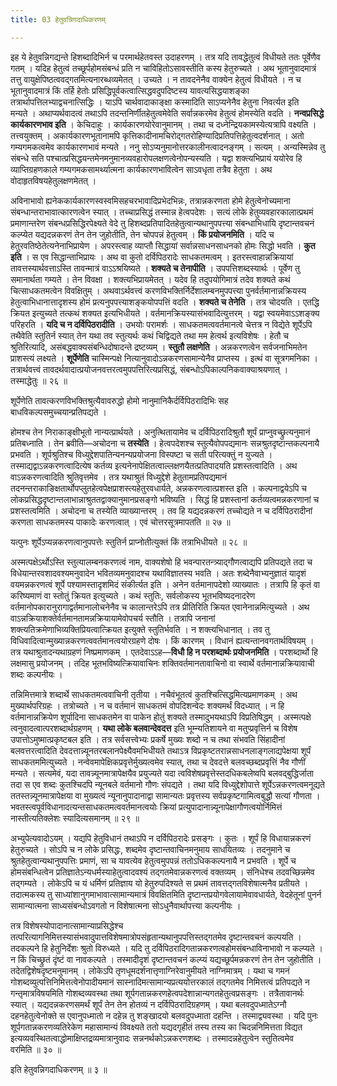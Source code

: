 ```yaml
---
title: 03 हेतुवन्निगदाधिकरणम्

---
```


इह ये हेतुवन्निगद्यन्ते हिशब्दादिभिर्न च परमार्थहेतवस्त उदाहरणम् । तत्र यदि तावद्धेतुत्वं विधीयते ततः पूर्वेणैव गतम् । यदिह हेतुत्वं तच्छूर्पहोमसंबन्धं प्रति न चाविहितोऽसावस्तीति कस्य हेतुरुच्यते । अथ भूतानुवादमात्रं तत्तु वायुक्षेपिष्ठत्ववद्गतमित्यनारब्धव्यमेतत् । उच्यते । न तावदनेनैव वाक्येन हेतुत्वं विधीयते । न च भूतानुवादमात्रं किं तर्हि हेतोः प्रसिद्धिपूर्वकत्वात्सिद्धवदुपदिष्टस्य यावत्यसिद्धयाशङ्का तत्रार्थापत्तिलभ्याद्वचनात्सिद्धिः । याऽपि चार्थवादाकाङ्क्षा कस्मादिति साऽप्यनेनैव हेतुना निवर्त्यत इति मन्यते । अथाप्यर्थवादत्वं तथाऽपि तदन्तनिर्णीतहेतुत्वमेवेति सर्वान्नकरमेव हेतुत्वं होमस्येति वदति । **नन्वप्रसिद्धे कार्यकारणभाव इति** । केचिदाहुः । कार्यकारणयोरेवानुमानम् । तथा च दध्नेन्द्रियकामस्येत्यत्रापि वक्ष्यति । तत्त्वयुक्तम् । अकार्यकारणभूतानामपि कृत्तिकादीनामचिरोद्गतरोहिण्यादिप्रतिपत्तिहेतुत्वदर्शनात् । अतो गम्यगमकत्वमेव कार्यकारणभावं मन्यते । ननु सोऽप्यनुमानोत्तरकालीनत्वादनङ्गम् । सत्यम् । अन्यस्मिन्नेव तु संबन्धे सति पश्चात्प्रसिद्धयन्तमेनमनुमानव्यवहारोपलक्षणत्वेनोपन्यस्यति । यद्वा शक्त्यभिप्रायं ययोरेव हि व्याप्तिग्रहणकाले गम्यगमकसामर्थ्यात्मना कार्यकारणभावित्वेन साऽवधृता तत्रैव हेतुता । अथ वोदाहृतविषयहेतुलक्षणमेतत् ।

अविनाभावो ह्यनेककार्यकारणस्वस्वमिसहचरभावादिप्रभेदभिन्नः, तत्रान्नकरणता होमे हेतुत्वेनोच्यमाना संबन्धान्तराभावात्कारणत्वेन स्यात् । तच्चाप्रसिद्धं तस्मान्न हेत्वपदेशः । सत्यं लोके हेतुव्यवहारकालात्प्रथमं प्रमाणान्तरेण संबन्धप्रसिद्धिरपेक्ष्यते वेदे तु हिशब्दप्रतिपादितहेतुत्वान्यथानुपपत्त्या संबन्धाभिधायि दृष्टान्तवचनं कल्प्येत यद्यदन्नकरणं तेन तेन जुहोतीति, तेन चोपपन्नं हेतुत्वम् । **किं प्रयोजनमिति** । यदि च हेतुरवतिष्ठेतेत्यनेनाभिप्रायेण । अपरस्त्वाह व्याप्तौ सिद्धायां सर्वान्नसाधनसाधनको होमः सिद्धो भवति । **कुत इति** । स एव सिद्धान्ताभिप्रायः । अथ वा कुतो दर्विपिठरादेः साधकतमत्वम् । इतरस्त्वाहान्नक्रियायां तावत्तस्यार्थवत्ताऽस्ति तावन्मात्रं वाऽऽश्रयिष्यते । **शक्यते च तेनापीति** । उपपत्तिशब्दस्यार्थः । पूर्वेण तु समानार्थता गम्यते । तेन विवक्षा । शक्त्यभिप्रायमेतत् । यदेव हि तदुपयोगिमात्रं तदेव शक्यते कथं चित्साधकतमत्वेन विवक्षितुम् । अथवाऽर्थवत्त्वं करणविभक्तिर्निर्देशालम्बनमुपपत्त्या पुनर्वर्तमानान्नक्रियस्य हेतुत्वाभिधानात्तादृशस्य होमं प्रत्यनुपपत्त्याशङ्कयोपपत्तिं वदति । **शक्यते च तेनेति** । तत्र चोदयति । एतद्धि क्रियत इत्युच्यते तत्कथं शक्यत इत्यभिधीयते । वर्तमानक्रियस्यासंभवादित्युत्तरम् । यद्वा स्वयमेवाऽऽशङ्क्य परिहरति । **यदि च न दर्विपिठरादीति** । उभयोः परामर्शः । साधकतमत्ववर्तमानत्वे चेत्तत्र न विद्येते शूर्पेऽपि तथैवेति स्तुतिर्न स्यात् तेन यथा तव स्तुत्यर्थः कथं चिद्विद्यते तथा मम हेत्वर्थ इत्यविशेषः । हेतौ च श्रुतिरित्यादि, असंबद्धवाक्यसंबन्धिदोषादन्ते द्रष्टव्यम् । **स्तुतौ लक्षणेति** । अन्नकरणत्वेन सर्वजनाभिमतेन प्राशस्त्यं लक्ष्यते । **शूर्पेणेति** चास्मिन्पक्षे नित्यानुवादोऽन्नकरणसामान्येनैव प्राप्तस्य । इत्थं वा सूत्रगमनिका । तत्रार्थवत्त्वं तावदर्थवादात्प्रयोजनवत्तरत्वमुपपत्तिरित्यप्रसिद्धं, संबन्धोऽपिकाल्पनिकवाक्याश्रयणात् । तस्माद्धेतुः ॥ २६ ॥

शूर्पेणेति तावत्करणविभक्तिश्रुत्यैवावरुद्धो होमो नानुमानिकैर्दर्विपिठरादिभिः सह बाधविकल्पसमुच्चयान्प्रतिपद्यते । 

होमश्च तेन निराकाङ्क्षीभूतो नान्यत्प्रार्थयते । अनुत्थितायामेव च दर्विपिठरादिश्रुतौ शूर्पं प्राप्नुवच्छ्रुत्यनुमानं प्रतिबध्नाति । तेन ब्रवीति—अचोदना च **तस्येति** । हेत्वपदेशश्च स्तुत्यैवोपपद्यमानः सन्नश्रुतदृष्टान्तकल्पनायै प्रभवति । शूर्पश्रुतिश्च विध्युद्देशपातिन्यनन्यप्रयोजना विस्पष्टा च सती परित्यक्तुं न युज्यते । तस्माद्यद्वाऽन्नकरणत्वादित्येष कर्तव्य इत्यनेनापेक्षितत्वाल्लक्षणयैतत्प्रतिपादयति प्रशस्तत्वादिति । अथ वाऽन्नकरणत्वादिति श्रुतिवृत्तमेव । तत्र यथाश्रुतं विध्युद्देशे हेतुतामप्रतिपद्यमानं तदनन्तराकाङिक्षतार्थोपप्लुतहेत्वपेक्षप्राशस्त्यहेतुरवधार्यते, अन्नकरणत्वात्प्रशस्त इति । कल्पनाद्वयेऽपि च लोकप्रसिद्धदृष्टान्तलाभान्नाश्रुततद्वाक्यानुमानप्रसङ्गो भविष्यति । सिद्धं हि प्रशस्तानां कर्तव्यत्वमन्नकरणानां च प्रशस्तत्वमिति । अचोदना च तस्येति व्याख्यान्तरम् । तव हि यद्यदन्नकरणं तच्चोद्यते न च दर्विपिठरादीनां करणता साधकतमस्य पाकादेः करणत्वात् । एवं चोत्तरसूत्रमापतति ॥ २७ ॥

यत्पुनः शूर्पेऽप्यन्नकरणत्वानुपपत्तेः स्तुतिर्न प्राप्नोतीत्युक्तं किं तत्राभिधीयते ॥ २८ ॥ 

अस्मत्पक्षेऽर्थोऽस्ति स्तुत्यालम्बनकरणत्वं नाम, वाक्यशेषो हि भवन्पारतन्त्र्याद्गौणत्वाद्यपि प्रतिपद्यते तदा च विधेयान्तरवशादवश्यमनुवादेन भवितव्यमनुवादश्च यथाविज्ञातस्य भवति । अतः शब्देनैवाभ्यनुज्ञातं यादृशं वयमन्नकरणत्वं शूर्पे पश्यामस्तादृशमिदं संकीर्त्यत इति । अनेन वर्तमानापदेशो व्याख्यातः । तत्रापि हि कृतं वा करिष्यमाणं वा स्तोतुं क्रियत इत्युच्यते । कथं स्तुतिः, सर्वलोकस्य भूतभविष्यदनादरेण वर्तमानोपकारानुरागाद्वर्तमानालोचनेनैव च कालान्तरेऽपि तत्र प्रीतिरिति क्रियत एवानेनान्नमित्युच्यते । अथ वाऽन्नक्रियाशक्तेर्वर्तमानतामन्नक्रियायामेवोपचर्य स्तौति । तत्रापि जनानां शक्त्यतिक्रमेणाभिव्यक्तिप्रियत्वात्क्रियत इत्युक्ते स्तुतिर्भवति । न शक्त्यभिधानात् । तव तु विधिवादित्वान्मुख्यान्नकरणत्ववर्तमानत्वयोरग्रहणे दोषः । किं कारणम् । विधानं ह्यत्यन्तानवगतार्थविषयम् । तत्र यथाश्रुतादन्यथाग्रहणं निष्प्रमाणकम् । एतदेवाऽऽह—**विधौ हि न परशब्दार्थः प्रयोजनमिति** । परशब्दार्थो हि लक्षमासु प्रयोजनम् । तदिह भूतभविष्यत्क्रियावाचिनः शक्तिवर्तमानतावाचिनो वा स्वार्थे वर्तमानान्नक्रियावाची शब्दः कल्पनीयः ।

तन्निमित्तमात्रे शब्दार्थे साधकतमत्ववाचिनी तृतीया । नचैवंभूतत्वं कुतश्चित्सिद्धमित्यप्रमाणकम् । अथ मुख्यार्थपरिग्रहः । तत्रोच्यते । न च वर्तमानं साधकतमं वोपदिशन्वेदः शक्यमर्थं विदध्यात् । न हि वर्तमानान्नक्रियेण शूर्पादिना साधकतमेन वा पाकेन होतुं शक्यते तस्मादुभयथाऽपि विप्रतिषिद्धम् । अस्मत्पक्षे त्वनुवादत्वात्परशब्दार्थग्रहणम् । **यथा लोके बलवान्देवदत्त** इति भूम्न्यतिशायने वा मतुप्प्रवृत्तिर्न च विशेष उपात्तोऽमुष्मात्प्रकृष्टबल इति । तत्र सर्वसत्त्वेभ्यः प्रकर्षे मुख्यः शब्दो न च तथा संभवति सिंहादीनां बलवत्तरत्वादिति देवदत्तान्न्यूनतरबलानपेक्ष्यैवमभिधीयते तथाऽत्र विप्रकृष्टतरान्नसाधनलाङ्गलाद्यपेक्षया शूर्पं साधकतममित्युच्यते । नन्वेवमापेक्षिकप्रवृत्तेर्मुख्यत्वमेव स्यात्, तथा च देवदत्ते बलवच्छब्दप्रवृत्तिं नैव गौणीं मन्यते । सत्यमेवं, यदा तावन्न्यूनमात्रापेक्षयैव प्रयुज्यते यदा त्वविशेषप्रवृत्तेस्तदधिकबलेष्वपि बलवद्बुद्धिर्जाता तदा स एव शब्दः कुतश्चिदपि न्यूनबले वर्तमानो गौणः संपद्यते । तथा यदि विध्युद्देशोपात्ते शूर्पेऽन्नकरणत्वमनूद्यते ततस्तन्न्यूनमात्रापेक्षया वा मुख्यत्वं न्यूनानुपादानाद्वा सामान्यतः प्रवृत्तस्य सर्वप्रकृष्टगामित्वबुद्धौ सत्यां गौणता । भवतस्त्वपूर्वविधानादत्यन्तसाधकतमत्ववर्तमानत्वयोः क्रियां प्रत्युपादानान्न्यूनापेक्षागौणत्वयोर्निमित्तं नास्तीत्यतिक्लेशः स्यादित्यसमानम् ॥ २९ ॥

अभ्युपेत्यवादोऽयम् । यद्यपि हेतुविधानं तथाऽपि न दर्विपिठरादेः प्रसङ्गः । कुतः । शूर्पं हि विधायान्नकरणं हेतुरुच्यते । सोऽपि च न लोके प्रसिद्धः, शब्दमेव दृष्टान्तवाचिनमनुमाय साधयितव्यः । तदनुमाने च श्रुतहेतुत्वान्यथानुपपत्तिः प्रमाणं, सा च यावत्येव हेतुत्वमुपपन्नं ततोऽधिककल्पनायै न प्रभवति । शूर्पे च होमसंबन्धित्वेन प्रतिज्ञातेऽन्यधर्मस्याहेतुत्वादवश्यं तद्गतमेवान्नकरणत्वं वक्तव्यम् । संनिधेश्च तदवच्छिन्नमेव तद्गम्यते । लोकेऽपि च यं धर्मिणं प्रतिज्ञाय यो हेतुरुपदिश्यते स प्रथमं तावत्तद्गतविशेषात्मनैव प्रतीयते । तदात्मकस्य तु साध्यांशानुगमाभावात्सामान्यमात्रं विवक्षितमिति दृष्टान्तप्रयोगवेलायामेवावधार्यते, वेदहेतूनां पुनर्न सामान्यात्मना साध्यसंबन्धोऽवगतो न विशेषात्मना सोऽधुनैवार्थापत्त्या कल्पनीयः । 

तत्र विशेषस्योपादानात्सामान्याप्रसिद्धेश्च तत्परित्यागनिमित्तस्यासंभवादुपात्तविशेषमात्रोपसंहृतान्यथानुपपत्तिस्तद्गतमेव दृष्टान्तवचनं कल्पयति । तदकल्पने हि हेतुनिर्देशः श्रुतो विरुध्यते । यदि तु दर्विपिठरादिगतान्नकरणत्वहोमसंबन्धाविनाभावो न कल्प्यते । न किं चिच्छ्रुतं दृंष्टं वा नावकल्पते । तस्मादीदृशं दृष्टान्तवचनं कल्प्यं यद्यच्छूर्पमन्नकरणं तेन तेन जुहोतीति । तदेतद्विशेषदृष्टमनुमानम् । लोकेऽपि तृणधूमदर्शनात्तृणाग्निरेवानुमीयते नाग्निमात्रम् । यथा च गमनं गोशब्दव्युत्पत्तिनिमित्तत्वेनोपादीयमानं सास्नादिमत्सामान्यप्रत्ययोत्तरकालं तद्गतमेव निमित्तत्वं प्रतिपद्यते न गन्तृमात्रविषयमिति गोशब्दव्यवस्था तथा शूर्पगतान्नकरणहेत्वपदेशान्नान्यगतहेतुत्वप्रसङ्गः । तत्रैतावानर्थः स्यात् । यद्यदन्नकरणसमर्थं शूर्पं तेन तेन होतव्यं न दर्विपिठरादिग्रहणम् । यथा बलवदुपध्मातेऽग्नौ दहनहेतुत्वेनोक्ते स एवानुपध्मातो न दहेन्न तु शङ्खादयो बलवदुपध्माता दहन्ति । तस्माद्व्यवस्था । यदि पुनः शूर्पगतान्नकरणव्यतिरेकेण महासामान्यं विवक्ष्यते ततो यद्यदगृहीतं तस्य तस्य का चिदन्ननिमित्तता विद्यत इत्यव्यवस्थितत्वाद्धोमाक्षिप्तद्रव्यमात्रानुवादः सन्ननर्थकोऽन्नकरणशब्दः । तस्मादन्नहेतुत्वेन स्तुतित्वमेव वरमिति ॥ ३० ॥

इति हेतुवन्निगदाधिकरणम् ॥ ३ ॥
